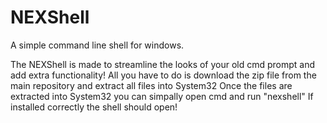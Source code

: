 # NEXShell
A simple command line shell for windows.

The NEXShell is made to streamline the looks of your old cmd prompt and add extra functionality!
All you have to do is download the zip file from the main repository and extract all files into System32
Once the files are extracted into System32 you can simpally open cmd and run "nexshell"
If installed correctly the shell should open!
